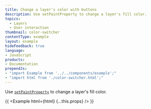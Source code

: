 ```yaml
---
title: Change a layer's color with buttons
description: Use setPaintProperty to change a layer's fill color.
topics:
  - Layers
  - User interaction
thumbnail: color-switcher
contentType: example
layout: example
hideFeedback: true
language:
- JavaScript
products:
- Documentation
prependJs:
- "import Example from '../../components/example';"
- "import html from './color-switcher.html';"
---
```


Use [`setPaintProperty`](https://docs.goong.io/javascript/map/#map#setpaintproperty) to change a layer's fill color.

{{ <Example html={html} {...this.props} /> }}
